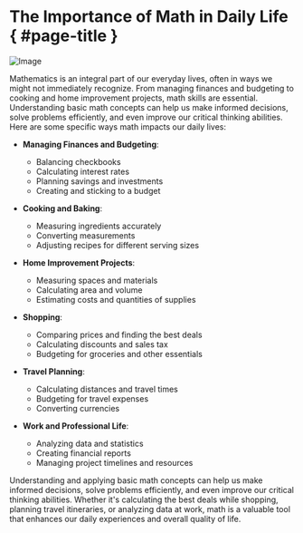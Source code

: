# The Importance of Math in Daily Life { #page-title }

![Image](https://media.istockphoto.com/id/143176157/photo/little-mr-smarty-pants.jpg?s=612x612&w=0&k=20&c=J_7n-o6k3-Yw3Ehc8wblUTREQJ2OjnKQ0xw5Rd20t7w=#small)

Mathematics is an integral part of our everyday lives, often in ways we might not immediately recognize. From managing finances and budgeting to cooking and home improvement projects, math skills are essential. Understanding basic math concepts can help us make informed decisions, solve problems efficiently, and even improve our critical thinking abilities. Here are some specific ways math impacts our daily lives:

- **Managing Finances and Budgeting**:
  - Balancing checkbooks
  - Calculating interest rates
  - Planning savings and investments
  - Creating and sticking to a budget

- **Cooking and Baking**:
  - Measuring ingredients accurately
  - Converting measurements
  - Adjusting recipes for different serving sizes

- **Home Improvement Projects**:
  - Measuring spaces and materials
  - Calculating area and volume
  - Estimating costs and quantities of supplies

- **Shopping**:
  - Comparing prices and finding the best deals
  - Calculating discounts and sales tax
  - Budgeting for groceries and other essentials

- **Travel Planning**:
  - Calculating distances and travel times
  - Budgeting for travel expenses
  - Converting currencies

- **Work and Professional Life**:
  - Analyzing data and statistics
  - Creating financial reports
  - Managing project timelines and resources

Understanding and applying basic math concepts can help us make informed decisions, solve problems efficiently, and even improve our critical thinking abilities. Whether it's calculating the best deals while shopping, planning travel itineraries, or analyzing data at work, math is a valuable tool that enhances our daily experiences and overall quality of life.

